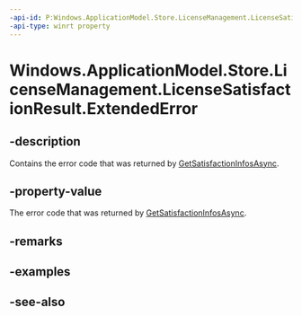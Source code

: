 ```yaml
---
-api-id: P:Windows.ApplicationModel.Store.LicenseManagement.LicenseSatisfactionResult.ExtendedError
-api-type: winrt property
---
```


<!-- Property syntax
public Windows.Foundation.HResult ExtendedError { get; }
-->

# Windows.ApplicationModel.Store.LicenseManagement.LicenseSatisfactionResult.ExtendedError

## -description
Contains the error code that was returned by [GetSatisfactionInfosAsync](licensemanager_getsatisfactioninfosasync_1186889928.md).

## -property-value
The error code that was returned by [GetSatisfactionInfosAsync](licensemanager_getsatisfactioninfosasync_1186889928.md).

## -remarks

## -examples

## -see-also
